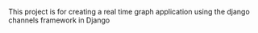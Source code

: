 
This project is for creating a real time graph application using the django channels framework in Django